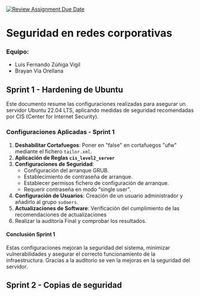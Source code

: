 [![Review Assignment Due Date](https://classroom.github.com/assets/deadline-readme-button-22041afd0340ce965d47ae6ef1cefeee28c7c493a6346c4f15d667ab976d596c.svg)](https://classroom.github.com/a/A04QAW6X)

# Seguridad en redes corporativas
### Equipo:
- Luis Fernando Zúñiga Vigil
- Brayan Via Orellana
  
## Sprint 1 - Hardening de Ubuntu
Este documento resume las configuraciones realizadas para asegurar un servidor Ubuntu 22.04 LTS, aplicando medidas de seguridad recomendadas por CIS (Center for Internet Security).

### Configuraciones Aplicadas - Sprint 1

1. **Deshabilitar Cortafuegos**: Poner en "false" en cortafuegos "ufw" mediante el fichero `tailor.xml`.
2. **Aplicación de Reglas `cis_level2_server`**
3. **Configuraciones de Seguridad**:
   - Configuración del arranque GRUB.
   - Establecimiento de contraseña de arranque.
   - Establecer permisos fichero de configuración de arranque.
   - Requerir contraseña en modo “single user”.
4. **Configuración de Usuarios**: Creación de un usuario administrador y añadirlo al grupo `sudoers`.
5. **Actualizaciones de Software**: Verificación del cumplimiento de las recomendaciones de actualizaciones
6. Realizar la auditoría Final y comprobar los resultados.

#### Conclusión Sprint 1
Estas configuraciones mejoran la seguridad del sistema, minimizar vulnerabilidades y asegurar el correcto funcionamiento de la infraestructura. Gracias a la auditorio se ven la mejoras en la seguridad del servidor.

## Sprint 2 - Copias de seguridad
